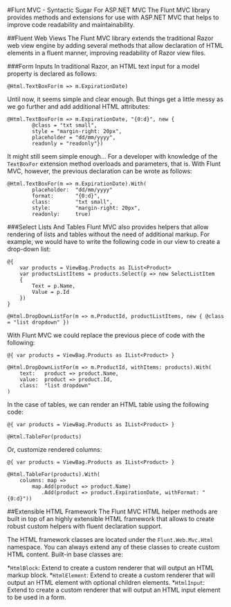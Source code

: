 #Flunt MVC - Syntactic Sugar For ASP.NET MVC
The Flunt MVC library provides methods and extensions for use with ASP.NET MVC that helps to improve code
readability and maintainability.

##Fluent Web Views
The Flunt MVC library extends the traditional Razor web view engine by adding several methods that allow 
declaration of HTML elements in a fluent manner, improving readability of Razor view files.

###Form Inputs
In traditional Razor, an HTML text input for a model property is declared as follows:

	@Html.TextBoxFor(m => m.ExpirationDate)
	
Until now, it seems simple and clear enough. But things get a little messy as we go further and add 
additional HTML attributes:

	@Html.TextBoxFor(m => m.ExpirationDate, "{0:d}", new { 
			@class = "txt small", 
			style = "margin-right: 20px", 
			placeholder = "dd/mm/yyyy", 
			readonly = "readonly"})
			
It might still seem simple enough... For a developer with knowledge of the <code>TextBoxFor</code> extension method 
overloads and parameters, that is. With Flunt MVC, however, the previous declaration can be wrote as follows:

	@Html.TextBoxFor(m => m.ExpirationDate).With(
			placeholder:  "dd/mm/yyyy"
			format:       "{0:d}",
			class:        "txt small",
			style:        "margin-right: 20px",
			readonly:     true)
			
###Select Lists And Tables
Flunt MVC also provides helpers that allow rendering of lists and tables without the need of additional markup. For 
example, we would have to write the following code in our view to create a drop-down list:

	@{ 
		var products = ViewBag.Products as IList<Product>  
		var productsListItems = products.Select(p => new SelectListItem 
		{
			Text = p.Name,
			Value = p.Id
		})
	}
	
	@Html.DropDownListFor(m => m.ProductId, productListItems, new { @class = "list dropdown" })
	
With Flunt MVC we could replace the previous piece of code with the following:

	@{ var products = ViewBag.Products as IList<Product> }
	
	@Html.DropDownListFor(m => m.ProductId, withItems: products).With(
		text:   product => product.Name,
		value:  product => product.Id,
		class:  "list dropdown"
	)
	
In the case of tables, we can render an HTML table using the following code:

	@{ var products = ViewBag.Products as IList<Product> }
	
	@Html.TableFor(products)
	
Or, customize rendered columns:

	@{ var products = ViewBag.Products as IList<Product> }
	
	@Html.TableFor(products).With(
		columns: map => 
			map.Add(product => product.Name)
			   .Add(product => product.ExpirationDate, withFormat: "{0:d}"))
	
##Extensible HTML Framework
The Flunt MVC HTML helper methods are built in top of an highly extensible HTML framework that allows 
to create robust custom helpers with fluent declaration support.

The HTML framework classes are located under the <code>Flunt.Web.Mvc.Html</code> namespace. You can always 
extend any of these classes to create custom HTML content. Built-in base classes are:

*<code>HtmlBlock</code>: 	Extend to create a custom renderer that will output an HTML markup block.
*<code>HtmlElement</code>: 	Extend to create a custom renderer that will output an HTML element with optional
							children elements.
*<code>HtmlInput</code>:	Extend to create a custom renderer that will output an HTML input element to be
							used in a form.